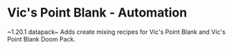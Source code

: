 # Vic's Point Blank - Automation
~1.20.1 datapack~
Adds create mixing recipes for Vic's Point Blank and Vic's Point Blank Doom Pack.

